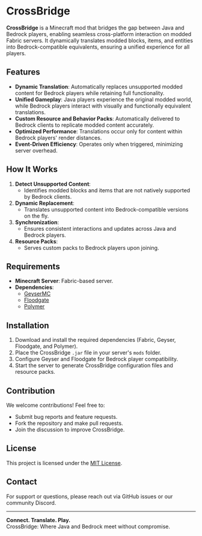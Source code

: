 # CrossBridge

**CrossBridge** is a Minecraft mod that bridges the gap between Java and Bedrock players, enabling seamless cross-platform interaction on modded Fabric servers. It dynamically translates modded blocks, items, and entities into Bedrock-compatible equivalents, ensuring a unified experience for all players.

## Features
- **Dynamic Translation**: Automatically replaces unsupported modded content for Bedrock players while retaining full functionality.
- **Unified Gameplay**: Java players experience the original modded world, while Bedrock players interact with visually and functionally equivalent translations.
- **Custom Resource and Behavior Packs**: Automatically delivered to Bedrock clients to replicate modded content accurately.
- **Optimized Performance**: Translations occur only for content within Bedrock players' render distances.
- **Event-Driven Efficiency**: Operates only when triggered, minimizing server overhead.

## How It Works
1. **Detect Unsupported Content**:
   - Identifies modded blocks and items that are not natively supported by Bedrock clients.
2. **Dynamic Replacement**:
   - Translates unsupported content into Bedrock-compatible versions on the fly.
3. **Synchronization**:
   - Ensures consistent interactions and updates across Java and Bedrock players.
4. **Resource Packs**:
   - Serves custom packs to Bedrock players upon joining.

## Requirements
- **Minecraft Server**: Fabric-based server.
- **Dependencies**:
  - [GeyserMC](https://geysermc.org) 
  - [Floodgate](https://github.com/GeyserMC/Floodgate)
  - [Polymer](https://github.com/Patbox/polymer) 

## Installation
1. Download and install the required dependencies (Fabric, Geyser, Floodgate, and Polymer).
2. Place the CrossBridge `.jar` file in your server's `mods` folder.
3. Configure Geyser and Floodgate for Bedrock player compatibility.
4. Start the server to generate CrossBridge configuration files and resource packs.

## Contribution
We welcome contributions! Feel free to:
- Submit bug reports and feature requests.
- Fork the repository and make pull requests.
- Join the discussion to improve CrossBridge.

## License
This project is licensed under the [MIT License](LICENSE).

## Contact
For support or questions, please reach out via GitHub issues or our community Discord.

---
**Connect. Translate. Play.**  
CrossBridge: Where Java and Bedrock meet without compromise.
